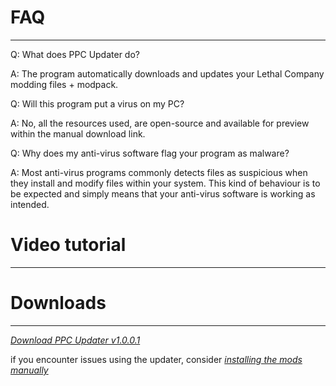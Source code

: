 # **FAQ**
________________________________________________________

Q: What does PPC Updater do?

A: The program automatically downloads and updates your Lethal Company modding files + modpack.

Q: Will this program put a virus on my PC?

A: No, all the resources used, are open-source and available for preview within the manual download link.

Q: Why does my anti-virus software flag your program as malware?

A: Most anti-virus programs commonly detects files as suspicious when they install and modify files within your system. This kind of behaviour is to be expected and simply means that your anti-virus software is working as intended.

# **Video tutorial**
_____________________

# **Downloads**
________________________________________________________

_[Download PPC Updater v1.0.0.1](https://github.com/CBonez0/PPC/releases/download/v1.0.0.1/PPC.Updater.exe)_

if you encounter issues using the updater, consider _[installing the mods manually ](https://www.dropbox.com/scl/fo/1qwx64hf2vh8hejgx82p0/h?rlkey=5mi4o99qu2qex4zkvmu5jmt2y&dl=1)_
